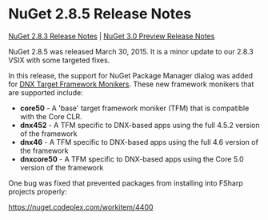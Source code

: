 # NuGet 2.8.5 Release Notes

[NuGet 2.8.3 Release Notes](nuget-2.8.3) | [NuGet 3.0 Preview Release Notes](nuget-3.0-preview)

NuGet 2.8.5 was released March 30, 2015. It is a minor update to our 2.8.3 VSIX with some targeted fixes. 

In this release, the support for NuGet Package Manager dialog was added for [DNX Target Framework Monikers](https://github.com/aspnet/dnx).  These new framework monikers that are supported include:

* **core50** - A 'base' target framework moniker (TFM) that is compatible with the Core CLR.
* **dnx452** - A TFM specific to DNX-based apps using the full 4.5.2 version of the framework
* **dnx46** - A TFM specific to DNX-based apps using the full 4.6 version of the framework
* **dnxcore50** - A TFM specific to DNX-based apps using the Core 5.0 version of the framework

One bug was fixed that prevented packages from installing into FSharp projects properly:

https://nuget.codeplex.com/workitem/4400
  
